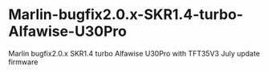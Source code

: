 # Marlin-bugfix2.0.x-SKR1.4-turbo-Alfawise-U30Pro
Marlin bugfix2.0.x SKR1.4 turbo Alfawise U30Pro with TFT35V3 July update firmware
